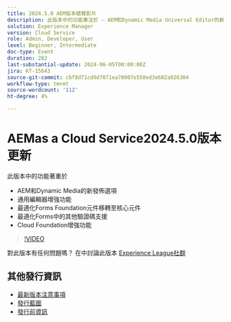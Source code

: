 ```yaml
---
title: 2024.5.0 AEM版本總覽影片
description: 此版本中的功能專注於 — AEM和Dynamic Media Universal Editor的新發佈選項增強功能將最適化Forms Foundation元件移轉至核心元件最適化Forms Cloud Foundation增強功能中的其他驗證碼支援
solution: Experience Manager
version: Cloud Service
role: Admin, Developer, User
level: Beginner, Intermediate
doc-type: Event
duration: 282
last-substantial-update: 2024-06-05T00:00:00Z
jira: KT-15643
source-git-commit: cbf8d71cd9d7071ea70907e550ed3e602a026304
workflow-type: tm+mt
source-wordcount: '112'
ht-degree: 4%

---
```



# AEMas a Cloud Service2024.5.0版本更新

此版本中的功能著重於

* AEM和Dynamic Media的新發佈選項
* 通用編輯器增強功能
* 最適化Forms Foundation元件移轉至核心元件
* 最適化Forms中的其他驗證碼支援
* Cloud Foundation增強功能

>[!VIDEO](https://video.tv.adobe.com/v/3429503/?learn=on)

對此版本有任何問題嗎？  在中討論此版本 [Experience League社群](https://adobe.ly/44Ofo8H)

## 其他發行資訊

* [最新版本注意事項](https://experienceleague.adobe.com/docs/experience-manager-cloud-service/content/release-notes/home.html?lang=zh-Hant)
* [發行藍圖](https://experienceleague.adobe.com/docs/experience-manager-release-information/aem-release-updates/update-releases-roadmap.html?lang=zh-Hant)
* [發行前資訊](https://experienceleague.adobe.com/docs/experience-manager-cloud-service/content/release-notes/prerelease.html)
